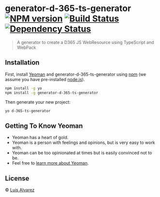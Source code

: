 # generator-d-365-ts-generator [![NPM version][npm-image]][npm-url] [![Build Status][travis-image]][travis-url] [![Dependency Status][daviddm-image]][daviddm-url]
> A generator to create a D365 JS WebResource using TypeScript and WebPack

## Installation

First, install [Yeoman](http://yeoman.io) and generator-d-365-ts-generator using [npm](https://www.npmjs.com/) (we assume you have pre-installed [node.js](https://nodejs.org/)).

```bash
npm install -g yo
npm install -g generator-d-365-ts-generator
```

Then generate your new project:

```bash
yo d-365-ts-generator
```

## Getting To Know Yeoman

 * Yeoman has a heart of gold.
 * Yeoman is a person with feelings and opinions, but is very easy to work with.
 * Yeoman can be too opinionated at times but is easily convinced not to be.
 * Feel free to [learn more about Yeoman](http://yeoman.io/).

## License

 © [Luis Alvarez]()


[npm-image]: https://badge.fury.io/js/generator-d-365-ts-generator.svg
[npm-url]: https://npmjs.org/package/generator-d-365-ts-generator
[travis-image]: https://travis-ci.com/lalberto8085/generator-d-365-ts-generator.svg?branch=master
[travis-url]: https://travis-ci.com/lalberto8085/generator-d-365-ts-generator
[daviddm-image]: https://david-dm.org/lalberto8085/generator-d-365-ts-generator.svg?theme=shields.io
[daviddm-url]: https://david-dm.org/lalberto8085/generator-d-365-ts-generator
